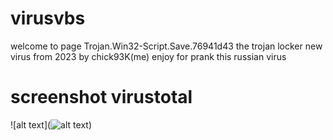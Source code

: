 # virusvbs
welcome to page
Trojan.Win32-Script.Save.76941d43 the trojan locker
new virus from 2023
by chick93K(me)
enjoy for prank
this russian virus
# screenshot virustotal
![alt text](![alt text](https://i.ibb.co/7NS0mxb/3.png))
